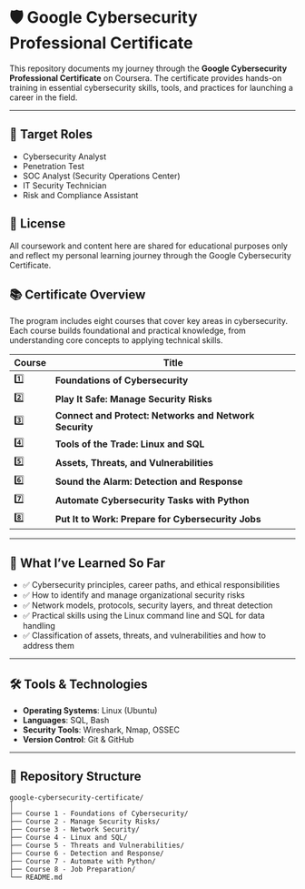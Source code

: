 # 🛡️ Google Cybersecurity Professional Certificate

This repository documents my journey through the **Google Cybersecurity Professional Certificate** on Coursera. The certificate provides hands-on training in essential cybersecurity skills, tools, and practices for launching a career in the field.

---

## 💼 Target Roles

- Cybersecurity Analyst
- Penetration Test
- SOC Analyst (Security Operations Center)
- IT Security Technician
- Risk and Compliance Assistant

## 📜 License

All coursework and content here are shared for educational purposes only and reflect my personal learning journey through the Google Cybersecurity Certificate.

## 📚 Certificate Overview

The program includes eight courses that cover key areas in cybersecurity. Each course builds foundational and practical knowledge, from understanding core concepts to applying technical skills.

| Course | Title                                                  |
| ------ | ------------------------------------------------------ |
| 1️⃣     | **Foundations of Cybersecurity**                       |
| 2️⃣     | **Play It Safe: Manage Security Risks**                |
| 3️⃣     | **Connect and Protect: Networks and Network Security** |
| 4️⃣     | **Tools of the Trade: Linux and SQL**                  |
| 5️⃣     | **Assets, Threats, and Vulnerabilities**               |
| 6️⃣     | **Sound the Alarm: Detection and Response**            |
| 7️⃣     | **Automate Cybersecurity Tasks with Python**           |
| 8️⃣     | **Put It to Work: Prepare for Cybersecurity Jobs**     |

---

## 🧠 What I’ve Learned So Far

- ✅ Cybersecurity principles, career paths, and ethical responsibilities
- ✅ How to identify and manage organizational security risks
- ✅ Network models, protocols, security layers, and threat detection
- ✅ Practical skills using the Linux command line and SQL for data handling
- ✅ Classification of assets, threats, and vulnerabilities and how to address them

---

## 🛠️ Tools & Technologies

- **Operating Systems**: Linux (Ubuntu)
- **Languages**: SQL, Bash
- **Security Tools**: Wireshark, Nmap, OSSEC
- **Version Control**: Git & GitHub

---

## 📂 Repository Structure

```plaintext
google-cybersecurity-certificate/
│
├── Course 1 - Foundations of Cybersecurity/
├── Course 2 - Manage Security Risks/
├── Course 3 - Network Security/
├── Course 4 - Linux and SQL/
├── Course 5 - Threats and Vulnerabilities/
├── Course 6 - Detection and Response/
├── Course 7 - Automate with Python/
├── Course 8 - Job Preparation/
└── README.md
```

<!-- Daily streak commit for October 10>
